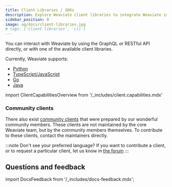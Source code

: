 ```yaml
---
title: Client Libraries / SDKs
description: Explore Weaviate client libraries to integrate Weaviate into your tech stack.
sidebar_position: 0
image: og/docs/client-libraries.jpg
# tags: ['client libraries', 'cli']
---
```


You can interact with Weaviate by using the GraphQL or RESTful API directly, or with one of the available client libraries.

Currently, Weaviate supports:

- [Python](/docs/weaviate/client-libraries/python/index.md)
- [TypeScript/JavaScript](./typescript/index.mdx)
- [Go](/docs/weaviate/client-libraries/go.md)
- [Java](/docs/weaviate/client-libraries/java.md)

import ClientCapabilitiesOverview from '/_includes/client.capabilities.mdx'

<ClientCapabilitiesOverview />

### Community clients

There also exist [community clients](./community.md) that were prepared by our wonderful community members. These clients are not maintained by the core Weaviate team, but by the community members themselves. To contribute to these clients, contact the maintainers directly.

:::note Don't see your preferred language?
If you want to contribute a client, or to request a particular client, let us know in [the forum](https://forum.weaviate.io/)
:::

## Questions and feedback

import DocsFeedback from '/_includes/docs-feedback.mdx';

<DocsFeedback/>

